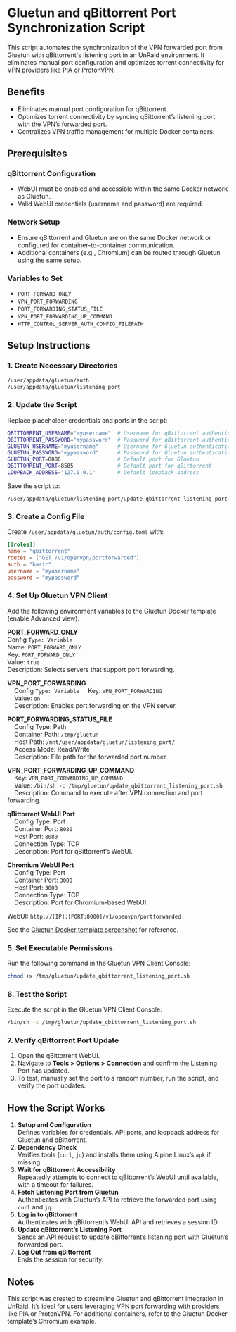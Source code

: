 # Gluetun and qBittorrent Port Synchronization Script

This script automates the synchronization of the VPN forwarded port from Gluetun with qBittorrent's listening port in an UnRaid environment. It eliminates manual port configuration and optimizes torrent connectivity for VPN providers like PIA or ProtonVPN.

## Benefits
- Eliminates manual port configuration for qBittorrent.
- Optimizes torrent connectivity by syncing qBittorrent’s listening port with the VPN’s forwarded port.
- Centralizes VPN traffic management for multiple Docker containers.

## Prerequisites
### qBittorrent Configuration
- WebUI must be enabled and accessible within the same Docker network as Gluetun.
- Valid WebUI credentials (username and password) are required.

### Network Setup
- Ensure qBittorrent and Gluetun are on the same Docker network or configured for container-to-container communication.
- Additional containers (e.g., Chromium) can be routed through Gluetun using the same setup.

### Variables to Set
- `PORT_FORWARD_ONLY`
- `VPN_PORT_FORWARDING`
- `PORT_FORWARDING_STATUS_FILE`
- `VPN_PORT_FORWARDING_UP_COMMAND`
- `HTTP_CONTROL_SERVER_AUTH_CONFIG_FILEPATH`

## Setup Instructions
### 1. Create Necessary Directories
```bash
/user/appdata/gluetun/auth
/user/appdata/gluetun/listening_port
```

### 2. Update the Script
Replace placeholder credentials and ports in the script:
```bash
QBITTORRENT_USERNAME="myusername"  # Username for qBittorrent authentication
QBITTORRENT_PASSWORD="mypassword"  # Password for qBittorrent authentication
GLUETUN_USERNAME="myusername"      # Username for Gluetun authentication
GLUETUN_PASSWORD="mypassword"      # Password for Gluetun authentication
GLUETUN_PORT=8000                  # Default port for Gluetun
QBITTORRENT_PORT=8585              # Default port for qBittorrent
LOOPBACK_ADDRESS="127.0.0.1"       # Default loopback address
```
Save the script to:
```
/user/appdata/gluetun/listening_port/update_qbittorrent_listening_port.sh
```

### 3. Create a Config File
Create `/user/appdata/gluetun/auth/config.toml` with:
```toml
[[roles]]
name = "qbittorrent"
routes = ["GET /v1/openvpn/portforwarded"]
auth = "basic"
username = "myusername"
password = "mypassword"
```

### 4. Set Up Gluetun VPN Client  
Add the following environment variables to the Gluetun Docker template (enable Advanced view):

**PORT_FORWARD_ONLY**  
Config `Type: Variable`  
Name: `PORT_FORWARD_ONLY`  
Key: `PORT_FORWARD_ONLY`  
Value: `true`  
Description: Selects servers that support port forwarding.  


**VPN_PORT_FORWARDING**  
&nbsp;&nbsp;&nbsp;&nbsp;Config `Type: Variable` 
&nbsp;&nbsp;&nbsp;&nbsp;Key: `VPN_PORT_FORWARDING`  
&nbsp;&nbsp;&nbsp;&nbsp;Value: `on`  
&nbsp;&nbsp;&nbsp;&nbsp;Description: Enables port forwarding on the VPN server.  

**PORT_FORWARDING_STATUS_FILE**  
&nbsp;&nbsp;&nbsp;&nbsp;Config Type: Path  
&nbsp;&nbsp;&nbsp;&nbsp;Container Path: `/tmp/gluetun`  
&nbsp;&nbsp;&nbsp;&nbsp;Host Path: `/mnt/user/appdata/gluetun/listening_port/`  
&nbsp;&nbsp;&nbsp;&nbsp;Access Mode: Read/Write  
&nbsp;&nbsp;&nbsp;&nbsp;Description: File path for the forwarded port number.  

**VPN_PORT_FORWARDING_UP_COMMAND**  
&nbsp;&nbsp;&nbsp;&nbsp;Key: `VPN_PORT_FORWARDING_UP_COMMAND`  
&nbsp;&nbsp;&nbsp;&nbsp;Value: `/bin/sh -c /tmp/gluetun/update_qbittorrent_listening_port.sh`  
&nbsp;&nbsp;&nbsp;&nbsp;Description: Command to execute after VPN connection and port forwarding.  

**qBittorrent WebUI Port**  
&nbsp;&nbsp;&nbsp;&nbsp;Config Type: Port  
&nbsp;&nbsp;&nbsp;&nbsp;Container Port: `8080`  
&nbsp;&nbsp;&nbsp;&nbsp;Host Port: `8080`  
&nbsp;&nbsp;&nbsp;&nbsp;Connection Type: TCP  
&nbsp;&nbsp;&nbsp;&nbsp;Description: Port for qBittorrent’s WebUI.  

**Chromium WebUI Port**  
&nbsp;&nbsp;&nbsp;&nbsp;Config Type: Port  
&nbsp;&nbsp;&nbsp;&nbsp;Container Port: `3000`  
&nbsp;&nbsp;&nbsp;&nbsp;Host Port: `3000`  
&nbsp;&nbsp;&nbsp;&nbsp;Connection Type: TCP  
&nbsp;&nbsp;&nbsp;&nbsp;Description: Port for Chromium-based WebUI.

WebUI: `http://[IP]:[PORT:8000]/v1/openvpn/portforwarded`

See the [Gluetun Docker template screenshot](https://github.com/RzrZrx/Gluetun-qBittorrent-Port-Updater-Script-For-unRAID/raw/main/Setup/img/GluetunVPN_template.png) for reference.

### 5. Set Executable Permissions
Run the following command in the Gluetun VPN Client Console:
```bash
chmod +x /tmp/gluetun/update_qbittorrent_listening_port.sh
```

### 6. Test the Script
Execute the script in the Gluetun VPN Client Console:
```bash
/bin/sh -c /tmp/gluetun/update_qbittorrent_listening_port.sh
```

### 7. Verify qBittorrent Port Update
1. Open the qBittorrent WebUI.
2. Navigate to **Tools > Options > Connection** and confirm the Listening Port has updated.
3. To test, manually set the port to a random number, run the script, and verify the port updates.

## How the Script Works
1. **Setup and Configuration**  
   Defines variables for credentials, API ports, and loopback address for Gluetun and qBittorrent.
2. **Dependency Check**  
   Verifies tools (`curl`, `jq`) and installs them using Alpine Linux’s `apk` if missing.
3. **Wait for qBittorrent Accessibility**  
   Repeatedly attempts to connect to qBittorrent’s WebUI until available, with a timeout for failures.
4. **Fetch Listening Port from Gluetun**  
   Authenticates with Gluetun’s API to retrieve the forwarded port using `curl` and `jq`.
5. **Log in to qBittorrent**  
   Authenticates with qBittorrent’s WebUI API and retrieves a session ID.
6. **Update qBittorrent’s Listening Port**  
   Sends an API request to update qBittorrent’s listening port with Gluetun’s forwarded port.
7. **Log Out from qBittorrent**  
   Ends the session for security.

## Notes
This script was created to streamline Gluetun and qBittorrent integration in UnRaid. It’s ideal for users leveraging VPN port forwarding with providers like PIA or ProtonVPN. For additional containers, refer to the Gluetun Docker template’s Chromium example.
